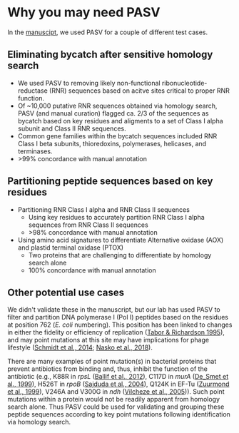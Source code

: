 # Why you may need PASV

In the [manuscipt](https://doi.org/10.1101/2021.01.20.427478 ), we used PASV for a couple of different test cases.

## Eliminating bycatch after sensitive homology search

- We used PASV to removing likely non-functional ribonucleotide-reductase (RNR) sequences based on acitve sites critical to proper RNR function.
- Of ~10,000 putative RNR sequences obtained via homology search, PASV (and manual curation) flagged ca. 2/3 of the sequences as bycatch based on key residues and aligments to a set of Class I alpha subunit and Class II RNR sequences.
- Common gene families within the bycatch sequences included RNR Class I beta subunits, thioredoxins, polymerases, helicases, and terminases.
- \>99% concordance with manual annotation

## Partitioning peptide sequences based on key residues

- Partitioning RNR Class I alpha and RNR Class II sequences
  - Using key residues to accurately partition RNR Class I alpha sequences from RNR Class II sequences
  - \>98% concordance with manual annotation
- Using amino acid signatures to differentiate Alternative oxidase (AOX) and plastid terminal oxidase (PTOX)
  - Two proteins that are challenging to differentiate by homology search alone
  - 100% concordance with manual annotation

## Other potential use cases

We didn't validate these in the manuscript, but our lab has used PASV to filter and partition DNA polymerase I (Pol I) peptides based on the residues at position 762 (*E. coli* numbering).  This position has been linked to changes in either the fidelity or efficiency of replication ([Tabor & Richardson 1995](http://dx.doi.org/10.1073/pnas.92.14.6339)), and may point mutations at this site may have implications for phage lifestyle ([Schmidt et al., 2014](http://dx.doi.org/10.1038/ismej.2013.124); [Nasko et al., 2018](http://dx.doi.org/10.3389/fmicb.2018.03053)).

There are many examples of point mutation(s) in bacterial proteins that prevent antibiotics from binding and, thus, inhibit the function of the antibiotic (e.g., K88R in *rpsL* ([Ballif et al., 2012](http://dx.doi.org/10.1186/1471-2180-12-191)), C117D in *murA* ([De_Smet et al., 1999](http://dx.doi.org/10.1099/00221287-145-11-3177)), H526T in *rpoB* ([Sajduda et al., 2004](http://dx.doi.org/10.1128/JCM.42.6.2425-2431.2004)), Q124K in EF-Tu ([Zuurmond et al., 1999](http://dx.doi.org/10.1006/jmbi.1999.3296)), V246A and V300G in *ndh* ([Vilcheze et al., 2005](http://dx.doi.org/10.1128/AAC.49.2.708-720.2005))).  Such point mutations within a protein would not be readily apparent from homology search alone.  Thus PASV could be used for validating and grouping these peptide sequences according to key point mutations following identification via homology search.

